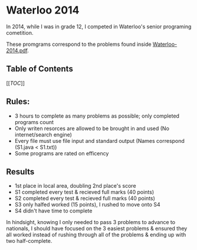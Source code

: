 # Waterloo 2014
In 2014, while I was in grade 12, I competed in Waterloo's senior programing cometition.

These promgrams correspond to the problems found inside [Waterloo-2014.pdf](./Waterloo-2014.pdf).

## Table of Contents
[[_TOC_]]

## Rules:
 - 3 hours to complete as many problems as possible; only completed programs count
 - Only writen resorces are allowed to be brought in and used (No internet/search engine)
 - Every file must use file input and standard output (Names correspond (S1.java < S1.txt))
 - Some programs are rated on efficency

## Results
 - 1st place in local area, doubling 2nd place's score
 - S1 completed every test & recieved full marks (40 points)
 - S2 completed every test & recieved full marks (40 points)
 - S3 only halfed worked (15 points), I rushed to move onto S4
 - S4 didn't have time to complete

In hindsight, knowing I only needed to pass 3 problems to advance to nationals, I should have focused on the 3 easiest problems & ensured they all worked instead of rushing through all of the problems & ending up with two half-complete.
